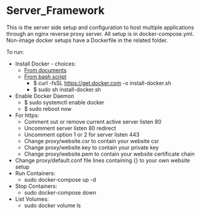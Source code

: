 # Server_Framework

This is the server side setup and configuration to host multiple applications through an
nginx reverse proxy server. All setup is in docker-compose.yml. Non-image docker setups have a Dockerfile in the related folder.

To run:
* Install Docker - choices:
   * [From documents](https://docs.docker.com/install/)
   * [From bash script](https://get.docker.com)
     * $ curl -fsSL https://get.docker.com -o install-docker.sh 
     * $ sudo sh install-docker.sh
* Enable Docker Daemon
  * $ sudo systemctl enable docker
  * $ sudo reboot now
* For https: 
  * Comment out or remove current active server listen 80
  * Uncomment server listen 80 redirect
  * Uncomment option 1 or 2 for server listen 443
  * Change proxy/website.csr to contain your website csr
  * Change proxy/website.key to contain your private key
  * Change proxy/website.pem to contain your website certificate chain
* Change proxy/default.conf file lines containing {} to your own website setup
* Run Containers:
   * sudo docker-compose up -d
* Stop Containers:
   * sudo docker-compose down
* List Volumes:
   * sudo docker volume ls
